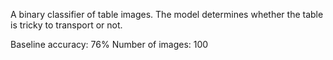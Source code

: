 A binary classifier of table images. The model determines whether the table is tricky to transport or not.

Baseline accuracy: 76%
Number of images: 100
